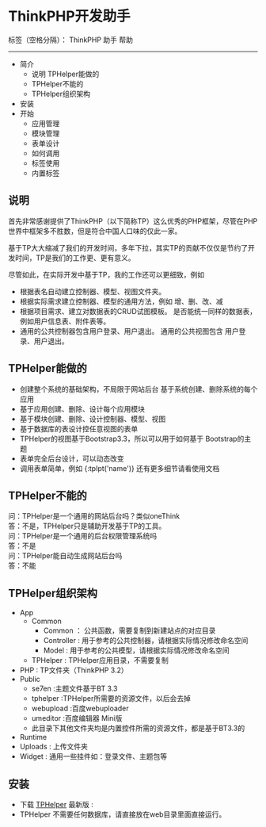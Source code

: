 # ThinkPHP开发助手

标签（空格分隔）： ThinkPHP 助手 帮助

---

 - 简介    
    - 说明 TPHelper能做的     
    - TPHelper不能的     
    - TPHelper组织架构    
 - 安装    
 - 开始    
    - 应用管理     
    - 模块管理    
    - 表单设计      
    - 如何调用     
    - 标签使用     
    - 内置标签     

说明
--
首先非常感谢提供了ThinkPHP（以下简称TP）这么优秀的PHP框架，尽管在PHP世界中框架多不胜数，但是符合中国人口味的仅此一家。    

基于TP大大缩减了我们的开发时间，多年下拉，其实TP的贡献不仅仅是节约了开发时间，TP是我们的工作更、更有意义。    

尽管如此，在实际开发中基于TP，我的工作还可以更细致，例如

 - 根据表名自动建立控制器、模型、视图文件夹。     
 - 根据实际需求建立控制器、模型的通用方法，例如 增、删、改、减    
 - 根据项目需求、建立对数据表的CRUD试图模板。     是否能统一同样的数据表，例如用户信息表、附件表等。    
 - 通用的公共控制器包含用户登录、用户退出。     通用的公共视图包含 用户登录、用户退出。    

TPHelper能做的
--

 - 创建整个系统的基础架构，不局限于网站后台         基于系统创建、删除系统的每个应用         
 - 基于应用创建、删除、设计每个应用模块     
 - 基于模块创建、删除、设计控制器、模型、视图     
 - 基于数据库的表设计控任意视图的表单     
 - TPHelper的视图基于Bootstrap3.3，所以可以用于如何基于 
Bootstrap的主题        
 - 表单完全后台设计，可以动态改变        
 - 调用表单简单，例如 {:tpIpt('name')}     还有更多细节请看使用文档    

 
 TPHelper不能的    
 --
问：TPHelper是一个通用的网站后台吗？类似oneThink    
答：不是，TPHelper只是辅助开发基于TP的工具。    
问：TPHelper是一个通用的后台权限管理系统吗    
答：不是    
问：TPHelper能自动生成网站后台吗    
答：不能    

TPHelper组织架构
--

 - App
    - Common 
        - Common ： 公共函数，需要复制到新建站点的对应目录    
        - Controller : 用于参考的公共控制器，请根据实际情况修改命名空间
        - Model : 用于参考的公共模型，请根据实际情况修改命名空间
    - TPHelper : TPHelper应用目录，不需要复制
 - PHP : TP文件夹（ThinkPHP 3.2）
 - Public
    -   se7en :主题文件基于BT 3.3
    -   tphelper :TPHelper所需要的资源文件，以后会去掉
    -   webupload :百度webuploader
    -   umeditor :百度编辑器 Mini版
    -   此目录下其他文件夹均是内置控件所需的资源文件，都是基于BT3.3的
 - Runtime
 - Uploads : 上传文件夹
 - Widget : 通用一些挂件如：登录文件、主题包等

安装
--

 - 下载 [TPHelper][1] 最新版 : 
 - TPHelper 不需要任何数据库，请直接放在web目录里面直接运行。


  [1]: https://git.oschina.net/anyhome/ThinkphpHelper/repository/archive?ref=master